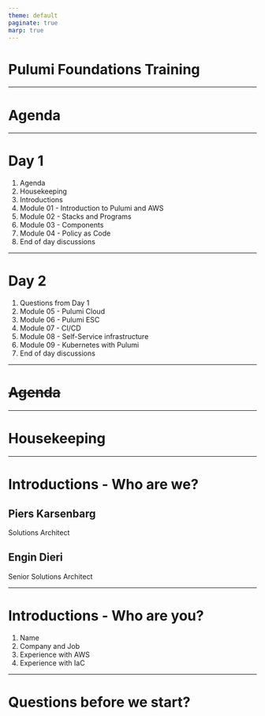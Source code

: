 ```yaml
---
theme: default
paginate: true
marp: true
---
```


# Pulumi Foundations Training

---

# Agenda

---

# Day 1

1. Agenda
1. Housekeeping
1. Introductions
1. Module 01 - Introduction to Pulumi and AWS
1. Module 02 - Stacks and Programs
1. Module 03 - Components
1. Module 04 - Policy as Code
1. End of day discussions

---

# Day 2

1. Questions from Day 1
1. Module 05 - Pulumi Cloud
1. Module 06 - Pulumi ESC
1. Module 07 - CI/CD
1. Module 08 - Self-Service infrastructure
1. Module 09 - Kubernetes with Pulumi
1. End of day discussions

---

# ~~Agenda~~

--- 

# Housekeeping

---

# Introductions - Who are we?

## Piers Karsenbarg
Solutions Architect

## Engin Dieri
Senior Solutions Architect

---

# Introductions - Who are you?

1. Name
1. Company and Job
1. Experience with AWS
1. Experience with IaC

---

# Questions before we start?
